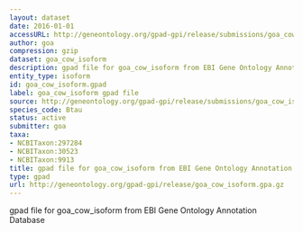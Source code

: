 ```yaml
---
layout: dataset
date: 2016-01-01
accessURL: http://geneontology.org/gpad-gpi/release/submissions/goa_cow_isoform.gpa.gz
author: goa
compression: gzip
dataset: goa_cow_isoform
description: gpad file for goa_cow_isoform from EBI Gene Ontology Annotation Database
entity_type: isoform
id: goa_cow_isoform.gpad
label: goa_cow_isoform gpad file
source: http://geneontology.org/gpad-gpi/release/submissions/goa_cow_isoform.gpa.gz
species_code: Btau
status: active
submitter: goa
taxa:
- NCBITaxon:297284
- NCBITaxon:30523
- NCBITaxon:9913
title: gpad file for goa_cow_isoform from EBI Gene Ontology Annotation Database
type: gpad
url: http://geneontology.org/gpad-gpi/release/goa_cow_isoform.gpa.gz
---
```


gpad file for goa_cow_isoform from EBI Gene Ontology Annotation Database